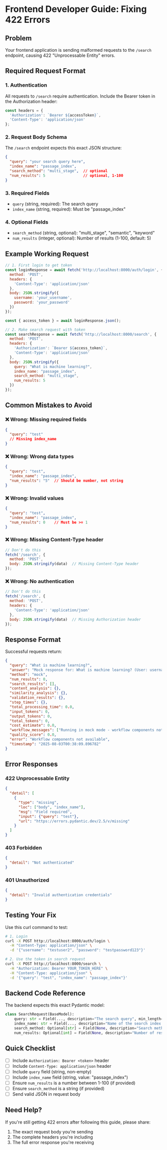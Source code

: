 # Frontend Developer Guide: Fixing 422 Errors

## Problem
Your frontend application is sending malformed requests to the `/search` endpoint, causing 422 "Unprocessable Entity" errors.

## Required Request Format

### 1. Authentication
All requests to `/search` require authentication. Include the Bearer token in the Authorization header:

```javascript
const headers = {
  'Authorization': `Bearer ${accessToken}`,
  'Content-Type': 'application/json'
};
```

### 2. Request Body Schema
The `/search` endpoint expects this exact JSON structure:

```json
{
  "query": "your search query here",
  "index_name": "passage_index",
  "search_method": "multi_stage",  // optional
  "num_results": 5                 // optional, 1-100
}
```

### 3. Required Fields
- `query` (string, required): The search query
- `index_name` (string, required): Must be "passage_index"

### 4. Optional Fields
- `search_method` (string, optional): "multi_stage", "semantic", "keyword"
- `num_results` (integer, optional): Number of results (1-100, default: 5)

## Example Working Request

```javascript
// 1. First login to get token
const loginResponse = await fetch('http://localhost:8000/auth/login', {
  method: 'POST',
  headers: {
    'Content-Type': 'application/json'
  },
  body: JSON.stringify({
    username: 'your_username',
    password: 'your_password'
  })
});

const { access_token } = await loginResponse.json();

// 2. Make search request with token
const searchResponse = await fetch('http://localhost:8000/search', {
  method: 'POST',
  headers: {
    'Authorization': `Bearer ${access_token}`,
    'Content-Type': 'application/json'
  },
  body: JSON.stringify({
    query: "What is machine learning?",
    index_name: "passage_index",
    search_method: "multi_stage",
    num_results: 5
  })
});
```

## Common Mistakes to Avoid

### ❌ Wrong: Missing required fields
```json
{
  "query": "test"
  // Missing index_name
}
```

### ❌ Wrong: Wrong data types
```json
{
  "query": "test",
  "index_name": "passage_index",
  "num_results": "5"  // Should be number, not string
}
```

### ❌ Wrong: Invalid values
```json
{
  "query": "test",
  "index_name": "passage_index",
  "num_results": 0    // Must be >= 1
}
```

### ❌ Wrong: Missing Content-Type header
```javascript
// Don't do this
fetch('/search', {
  method: 'POST',
  body: JSON.stringify(data)  // Missing Content-Type header
});
```

### ❌ Wrong: No authentication
```javascript
// Don't do this
fetch('/search', {
  method: 'POST',
  headers: {
    'Content-Type': 'application/json'
  },
  body: JSON.stringify(data)  // Missing Authorization header
});
```

## Response Format

Successful requests return:

```json
{
  "query": "What is machine learning?",
  "answer": "Mock response for: What is machine learning? (User: username)",
  "method": "mock",
  "num_results": 0,
  "search_results": [],
  "content_analysis": {},
  "similarity_analysis": {},
  "validation_results": {},
  "step_times": {},
  "total_processing_time": 0.0,
  "input_tokens": 0,
  "output_tokens": 0,
  "total_tokens": 0,
  "cost_estimate": 0.0,
  "workflow_messages": ["Running in mock mode - workflow components not available"],
  "quality_score": 0.0,
  "error": "Workflow components not available",
  "timestamp": "2025-08-03T00:38:09.896782"
}
```

## Error Responses

### 422 Unprocessable Entity
```json
{
  "detail": [
    {
      "type": "missing",
      "loc": ["body", "index_name"],
      "msg": "Field required",
      "input": {"query": "test"},
      "url": "https://errors.pydantic.dev/2.5/v/missing"
    }
  ]
}
```

### 403 Forbidden
```json
{
  "detail": "Not authenticated"
}
```

### 401 Unauthorized
```json
{
  "detail": "Invalid authentication credentials"
}
```

## Testing Your Fix

Use this curl command to test:

```bash
# 1. Login
curl -X POST http://localhost:8000/auth/login \
  -H "Content-Type: application/json" \
  -d '{"username": "testuser2", "password": "testpassword123"}'

# 2. Use the token in search request
curl -X POST http://localhost:8000/search \
  -H "Authorization: Bearer YOUR_TOKEN_HERE" \
  -H "Content-Type: application/json" \
  -d '{"query": "test", "index_name": "passage_index"}'
```

## Backend Code Reference

The backend expects this exact Pydantic model:

```python
class SearchRequest(BaseModel):
    query: str = Field(..., description="The search query", min_length=1)
    index_name: str = Field(..., description="Name of the search index to use")
    search_method: Optional[str] = Field(None, description="Search method to use")
    num_results: Optional[int] = Field(None, description="Number of results to return", ge=1, le=100)
```

## Quick Checklist

- [ ] Include `Authorization: Bearer <token>` header
- [ ] Include `Content-Type: application/json` header
- [ ] Include `query` field (string, non-empty)
- [ ] Include `index_name` field (string, value: "passage_index")
- [ ] Ensure `num_results` is a number between 1-100 (if provided)
- [ ] Ensure `search_method` is a string (if provided)
- [ ] Send valid JSON in request body

## Need Help?

If you're still getting 422 errors after following this guide, please share:
1. The exact request body you're sending
2. The complete headers you're including
3. The full error response you're receiving 
